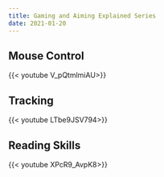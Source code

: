 ```yaml
---
title: Gaming and Aiming Explained Series
date: 2021-01-20
---
```


## Mouse Control
{{< youtube V_pQtmlmiAU>}}


## Tracking
{{< youtube LTbe9JSV794>}}

## Reading Skills

{{< youtube XPcR9_AvpK8>}}
